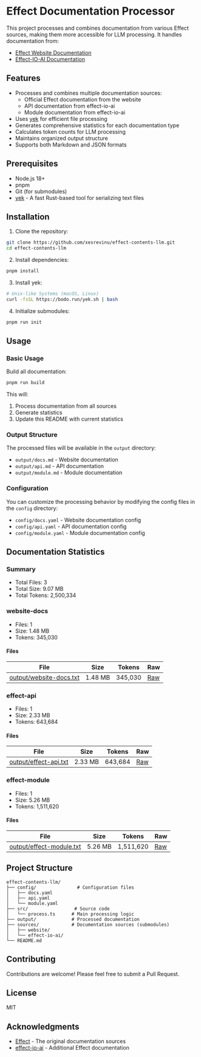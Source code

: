 # Effect Documentation Processor

This project processes and combines documentation from various Effect sources, making them more accessible for LLM processing. It handles documentation from:

- [Effect Website Documentation](https://github.com/Effect-TS/website)
- [Effect-IO-AI Documentation](https://github.com/tim-smart/effect-io-ai)

## Features

- Processes and combines multiple documentation sources:
  - Official Effect documentation from the website
  - API documentation from effect-io-ai
  - Module documentation from effect-io-ai
- Uses [yek](https://github.com/bodo-run/yek) for efficient file processing
- Generates comprehensive statistics for each documentation type
- Calculates token counts for LLM processing
- Maintains organized output structure
- Supports both Markdown and JSON formats

## Prerequisites

- Node.js 18+
- pnpm
- Git (for submodules)
- [yek](https://github.com/bodo-run/yek) - A fast Rust-based tool for serializing text files

## Installation

1. Clone the repository:
```bash
git clone https://github.com/xesrevinu/effect-contents-llm.git
cd effect-contents-llm
```

2. Install dependencies:
```bash
pnpm install
```

3. Install yek:
```bash
# Unix-like Systems (macOS, Linux)
curl -fsSL https://bodo.run/yek.sh | bash
```

4. Initialize submodules:
```bash
pnpm run init
```

## Usage

### Basic Usage

Build all documentation:
```bash
pnpm run build
```

This will:
1. Process documentation from all sources
2. Generate statistics
3. Update this README with current statistics

### Output Structure

The processed files will be available in the `output` directory:
- `output/docs.md` - Website documentation
- `output/api.md` - API documentation
- `output/module.md` - Module documentation

### Configuration

You can customize the processing behavior by modifying the config files in the `config` directory:
- `config/docs.yaml` - Website documentation config
- `config/api.yaml` - API documentation config
- `config/module.yaml` - Module documentation config

<!-- STATS_START -->
## Documentation Statistics

### Summary

- Total Files: 3
- Total Size: 9.07 MB
- Total Tokens: 2,500,334

### website-docs

- Files: 1
- Size: 1.48 MB
- Tokens: 345,030

#### Files

| File | Size | Tokens | Raw |
| --- | --- | --- | --- |
| [output/website-docs.txt](https://github.com/xesrevinu/effect-contents-llm/blob/main/output/website-docs.txt) | 1.48 MB | 345,030 | [Raw](https://raw.githubusercontent.com/xesrevinu/effect-contents-llm/main/output/website-docs.txt) |

### effect-api

- Files: 1
- Size: 2.33 MB
- Tokens: 643,684

#### Files

| File | Size | Tokens | Raw |
| --- | --- | --- | --- |
| [output/effect-api.txt](https://github.com/xesrevinu/effect-contents-llm/blob/main/output/effect-api.txt) | 2.33 MB | 643,684 | [Raw](https://raw.githubusercontent.com/xesrevinu/effect-contents-llm/main/output/effect-api.txt) |

### effect-module

- Files: 1
- Size: 5.26 MB
- Tokens: 1,511,620

#### Files

| File | Size | Tokens | Raw |
| --- | --- | --- | --- |
| [output/effect-module.txt](https://github.com/xesrevinu/effect-contents-llm/blob/main/output/effect-module.txt) | 5.26 MB | 1,511,620 | [Raw](https://raw.githubusercontent.com/xesrevinu/effect-contents-llm/main/output/effect-module.txt) |


<!-- STATS_END -->

## Project Structure

```
effect-contents-llm/
├── config/               # Configuration files
│   ├── docs.yaml
│   ├── api.yaml
│   └── module.yaml
├── src/                 # Source code
│   └── process.ts      # Main processing logic
├── output/             # Processed documentation
├── sources/            # Documentation sources (submodules)
│   ├── website/
│   └── effect-io-ai/
└── README.md
```

## Contributing

Contributions are welcome! Please feel free to submit a Pull Request.

## License

MIT

## Acknowledgments

- [Effect](https://github.com/Effect-TS) - The original documentation sources
- [effect-io-ai](https://github.com/tim-smart/effect-io-ai) - Additional Effect documentation
